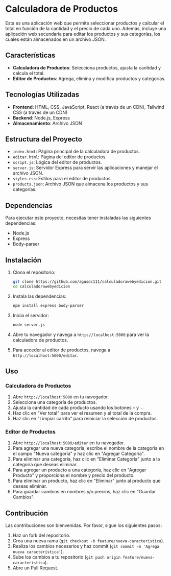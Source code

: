 # Calculadora de Productos

Esta es una aplicación web que permite seleccionar productos y calcular el total en función de la cantidad y el precio de cada uno. Además, incluye una aplicación web secundaria para editar los productos y sus categorías, los cuales están almacenados en un archivo JSON.

## Características

- **Calculadora de Productos**: Selecciona productos, ajusta la cantidad y calcula el total.
- **Editor de Productos**: Agrega, elimina y modifica productos y categorías.

## Tecnologías Utilizadas

- **Frontend**: HTML, CSS, JavaScript, React (a través de un CDN), Tailwind CSS (a través de un CDN)
- **Backend**: Node.js, Express
- **Almacenamiento**: Archivo JSON

## Estructura del Proyecto

- `index.html`: Página principal de la calculadora de productos.
- `editar.html`: Página del editor de productos.
- `script.js`: Lógica del editor de productos.
- `server.js`: Servidor Express para servir las aplicaciones y manejar el archivo JSON.
- `styles.css`: Estilos para el editor de productos.
- `products.json`: Archivo JSON que almacena los productos y sus categorías.

## Dependencias

Para ejecutar este proyecto, necesitas tener instaladas las siguientes dependencias:

- Node.js
- Express
- Body-parser

## Instalación

1. Clona el repositorio:
    ```bash
    git clone https://github.com/agusdc111/calculadorawebyedicion.git
    cd calculadorawebyedicion
    ```

2. Instala las dependencias:
    ```bash
    npm install express body-parser
    ```

3. Inicia el servidor:
    ```bash
    node server.js
    ```

4. Abre tu navegador y navega a `http://localhost:5000` para ver la calculadora de productos.

5. Para acceder al editor de productos, navega a `http://localhost:5000/editar`.

## Uso

### Calculadora de Productos

1. Abre `http://localhost:5000` en tu navegador.
2. Selecciona una categoría de productos.
3. Ajusta la cantidad de cada producto usando los botones `+` y `-`.
4. Haz clic en "Ver total" para ver el resumen y el total de la compra.
5. Haz clic en "Limpiar carrito" para reiniciar la selección de productos.

### Editor de Productos

1. Abre `http://localhost:5000/editar` en tu navegador.
2. Para agregar una nueva categoría, escribe el nombre de la categoría en el campo "Nueva categoría" y haz clic en "Agregar Categoría".
3. Para eliminar una categoría, haz clic en "Eliminar Categoría" junto a la categoría que deseas eliminar.
4. Para agregar un producto a una categoría, haz clic en "Agregar Producto" y proporciona el nombre y precio del producto.
5. Para eliminar un producto, haz clic en "Eliminar" junto al producto que deseas eliminar.
6. Para guardar cambios en nombres y/o precios, haz clic en "Guardar Cambios".

## Contribución

Las contribuciones son bienvenidas. Por favor, sigue los siguientes pasos:

1. Haz un fork del repositorio.
2. Crea una nueva rama (`git checkout -b feature/nueva-caracteristica`).
3. Realiza los cambios necesarios y haz commit (`git commit -m 'Agrega nueva característica'`).
4. Sube los cambios a tu repositorio (`git push origin feature/nueva-caracteristica`).
5. Abre un Pull Request.
